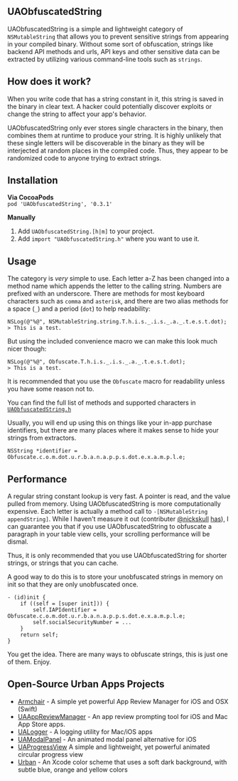 ## UAObfuscatedString

UAObfuscatedString is a simple and lightweight category of `NSMutableString` that allows you to
prevent sensitive strings from appearing in your compiled binary.
Without some sort of obfuscation, strings like backend API methods and urls,
API keys and other sensitive data can be extracted by utilizing various
command-line tools such as `strings`.

## How does it work?

When you write code that has a string constant in it, this string is saved in the binary
in clear text. A hacker could potentially discover exploits or change the string to 
affect your app's behavior.

UAObfuscatedString only ever stores single characters in the binary, then combines them at
runtime to produce your string. It is highly unlikely that these single letters will be discoverable
in the binary as they will be interjected at random places in the compiled code. Thus, they
appear to be randomized code to anyone trying to extract strings.

## Installation

**Via CocoaPods**  
`pod 'UAObfuscatedString', '0.3.1'`  

**Manually**  
1. Add `UAObfuscatedString.[h|m]` to your project.  
2. Add `import "UAObfuscatedString.h"` where you want to use it.  

## Usage

The category is *very* simple to use.
Each letter a-Z has been changed into a method name which appends the letter to the calling string.
Numbers are prefixed with an underscore.
There are methods for most keyboard characters such as `comma` and `asterisk`,
and there are two alias methods for a space (`_`) and a period (`dot`) to help readability:

    NSLog(@"%@", NSMutableString.string.T.h.i.s._.i.s._.a._.t.e.s.t.dot); 
    > This is a test.

But using the included convenience macro we can make this look much nicer though:

    NSLog(@"%@", Obfuscate.T.h.i.s._.i.s._.a._.t.e.s.t.dot); 
    > This is a test.

It is recommended that you use the `Obfuscate` macro for readability unless you have some reason not to.

You can find the full list of methods and supported characters in [`UAObfuscatedString.h`](https://github.com/UrbanApps/UAObfuscatedString/blob/master/UAObfuscatedString.h)

Usually, you will end up using this on things like your in-app purchase identifiers,
but there are many places where it makes sense to hide your strings from extractors.

    NSString *identifier = Obfuscate.c.o.m.dot.u.r.b.a.n.a.p.p.s.dot.e.x.a.m.p.l.e;

## Performance

A regular string constant lookup is very fast. A pointer is read, and the value pulled from memory.
Using UAObfuscatedString is more computationally expensive. Each letter is actually a method call
to `-[NSMutableString appendString]`. While I haven't measure it out (contributer [@nickskull](https://github.com/nickskull) [has](https://github.com/UrbanApps/UAObfuscatedString/issues/3#issuecomment-61385665)), I can guarantee you that if you
use UAObfuscatedString to obfuscate a paragraph in your table view cells, your scrolling performance will be dismal.

Thus, it is only recommended that you use UAObfuscatedString for shorter strings, or strings that you can cache.

A good way to do this is to store your unobfuscated strings in memory on init so that they are only unobfuscated once.

    - (id)init {
        if ((self = [super init])) {
            self.IAPIdentifier = Obfuscate.c.o.m.dot.u.r.b.a.n.a.p.p.s.dot.e.x.a.m.p.l.e;
            self.socialSecurityNumber = ...
        }
        return self;
    }


You get the idea. There are many ways to obfuscate strings, this is just one of them. Enjoy.

## Open-Source Urban Apps Projects

- [Armchair](https://github.com/UrbanApps/Armchair) - A simple yet powerful App Review Manager for iOS and OSX (Swift)
- [UAAppReviewManager](https://github.com/UrbanApps/UAAppReviewManager) - An app review prompting tool for iOS and Mac App Store apps.
- [UALogger](https://github.com/UrbanApps/UALogger) - A logging utility for Mac/iOS apps
- [UAModalPanel](https://github.com/UrbanApps/UAModalPanel) - An animated modal panel alternative for iOS
- [UAProgressView](https://github.com/UrbanApps/UAProgressView) A simple and lightweight, yet powerful animated circular progress view
- [Urban](https://github.com/UrbanApps/Urban) - An Xcode color scheme that uses a soft dark background, with subtle blue, orange and yellow colors
